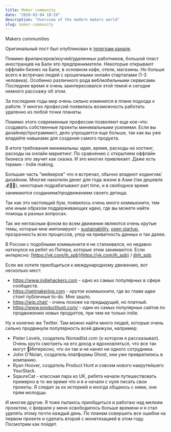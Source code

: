 ```yaml
---
title: Maker community
date: "2020-03-04 10:29"
description: "Overview of the modern makers world"
slug: maker-community
---
```


Makers communities

Оригинальный пост был опубликован в [телеграм канале](https://t.me/another_way_out/70).

Помимо фрилансеров/коучей/удаленных работников, большой пласт иностранцев на Бали это предприниматели. Некоторые открывают оффлайн бизнес на Бали, в основном кафе, отели, магазины. Но больше всего я встречаю людей с крошечными онлайн стартапами (1-3 человека). Особенно различного рода веб/мобильными сервисами. Последнее время я очень заинтересовался этой темой и сегодня немного расскажу об этом.

За последние годы мир очень сильно изменился в плане подхода к работе. У многих профессий появилась возможность работать удаленно из любой точки планеты.

Помимо этого современные профессии позволяют еще кое-что: создавать собственные проекты минимальными усилиями. Если вы дизайнер/программист, дело упрощается еще больше, так как вы уже владейте навыками для создания самого продукта.

В итоге требования минимальны: идея, время, расходы на хостинг, расходы на онлайн маркетинг. По сравнению с открытием оффлайн бизнеса это звучит как сказка. И это многих привлекает. Даже есть термин - Indie making.

Большая часть "мейкеров" что я встречал, обычно владеют кодингом/дизайном. Многие накопили денег для года жизни в Азии (так дешевле 💰🤷‍♂️), некоторые подрабатывают part time, и в свободное время занимаются созданием/продвижением своего детища.

Так как это настоящий бум, появилось очень много коммьюнити, тем или иным образом поддерживающих идею, где вы можете найти помощь в разных вопросах.

Так же негласным фоном во всем движении являются очень крутые темы, которые мне импонируют - [sustainability](https://ru.wikipedia.org/wiki/%D0%A3%D1%81%D1%82%D0%BE%D0%B9%D1%87%D0%B8%D0%B2%D0%BE%D1%81%D1%82%D1%8C_%D0%BE%D0%BA%D1%80%D1%83%D0%B6%D0%B0%D1%8E%D1%89%D0%B5%D0%B9_%D1%81%D1%80%D0%B5%D0%B4%D1%8B), [open startup](https://hackernoon.com/what-does-it-mean-to-be-an-open-startup-f4446984189), прозрачность всех процессов, упор на приватность данных и так далее.

В России с подобными коммьюнити я не сталкивался, но недавно наткнулся на ребят из Питера, которые этим занимаются. Если интересно: [https://vk.com/ih_spb](https://vk.com/ih_spb) / [@ih_spb](t.me/ih_spb).

Если же хотите приобщиться к международному движению, вот несколько мест:

- https://www.indiehackers.com - одно из самых популярных в сфере сообществ.
- https://getmakerlog.com - крутое коммьюнити, где во главе идеи стоит публичные to-do. Мне зашло.
- https://wip.chat/ - очень похоже на предыдущий, но платный.
- https://www.producthunt.com/ - один из самых популярных сайтов по продвижению новых продуктов, при чем не только indie.

Ну и конечно же Twitter. Там можно найти много людей, которые очень сильно продвинули популярность всей движухи, например:

- Pieter Levels, создатель Nomadlist.com (о котором я рассказывал). Очень круто смотреть на его доход и вдохновляться, что все так могут 🤑Интересно, что он так и не нанял ни одного сотрудника.
- John O'Nolan, создатель платформы Ghost, они уже превратились в компанию.
- Ryan Hoover, создатель Product Hunt и совсем нового накрутейшего YourStack.
- SqaureCat - классная пара из UK, ребята начали путешествовать примерно в то же время что и я и начали с нуля писать свои проекты. Я следил за их историей и иногда общаюсь с ними, они прям молодцы.

И многие другие. Я тоже пытаюсь приобщиться и работаю над мелким проектом, с февраля у меня освободилось больше времени и я стал уделять этому почти каждый день. По планам совершить все ошибки на первом проекте и сделать второй с монетизацией в этом году. Посмотрим как пойдет.

